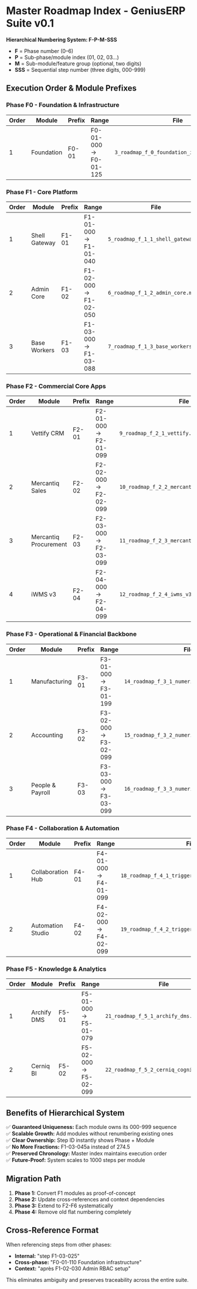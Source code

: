 # Master Roadmap Index - GeniusERP Suite v0.1

**Hierarchical Numbering System: F-P-M-SSS**
- **F** = Phase number (0–6)
- **P** = Sub-phase/module index (01, 02, 03...)  
- **M** = Sub-module/feature group (optional, two digits)
- **SSS** = Sequential step number (three digits, 000-999)

## Execution Order & Module Prefixes

### Phase F0 - Foundation & Infrastructure
| Order | Module | Prefix | Range | File |
|-------|--------|--------|-------|------|
| 1 | Foundation | F0-01 | F0-01-000 → F0-01-125 | `3_roadmap_f_0_foundation_infrastructure.md` | ✅ **COMPLETE** |

### Phase F1 - Core Platform  
| Order | Module | Prefix | Range | File |
|-------|--------|--------|-------|------|
| 1 | Shell Gateway | F1-01 | F1-01-000 → F1-01-040 | `5_roadmap_f_1_1_shell_gateway.md` |
| 2 | Admin Core | F1-02 | F1-02-000 → F1-02-050 | `6_roadmap_f_1_2_admin_core.md` |
| 3 | Base Workers | F1-03 | F1-03-000 → F1-03-088 | `7_roadmap_f_1_3_base_workers.md` | ✅ **COMPLETE** |

### Phase F2 - Commercial Core Apps
| Order | Module | Prefix | Range | File |
|-------|--------|--------|-------|------|
| 1 | Vettify CRM | F2-01 | F2-01-000 → F2-01-099 | `9_roadmap_f_2_1_vettify.md` |
| 2 | Mercantiq Sales | F2-02 | F2-02-000 → F2-02-099 | `10_roadmap_f_2_2_mercantiq_sales_billing.md` |
| 3 | Mercantiq Procurement | F2-03 | F2-03-000 → F2-03-099 | `11_roadmap_f_2_3_mercantiq_procurement.md` |
| 4 | iWMS v3 | F2-04 | F2-04-000 → F2-04-099 | `12_roadmap_f_2_4_iwms_v3.md` |

### Phase F3 - Operational & Financial Backbone  
| Order | Module | Prefix | Range | File |
|-------|--------|--------|-------|------|
| 1 | Manufacturing | F3-01 | F3-01-000 → F3-01-199 | `14_roadmap_f_3_1_numeriqo_manufacturing.md` |
| 2 | Accounting | F3-02 | F3-02-000 → F3-02-099 | `15_roadmap_f_3_2_numeriqo_accounting.md` |
| 3 | People & Payroll | F3-03 | F3-03-000 → F3-03-099 | `16_roadmap_f_3_3_numeriqo_people_payroll.md` |

### Phase F4 - Collaboration & Automation
| Order | Module | Prefix | Range | File |
|-------|--------|--------|-------|------|
| 1 | Collaboration Hub | F4-01 | F4-01-000 → F4-01-099 | `18_roadmap_f_4_1_triggerra_collaboration_hub.md` |
| 2 | Automation Studio | F4-02 | F4-02-000 → F4-02-099 | `19_roadmap_f_4_2_triggerra_automation_studio.md` |

### Phase F5 - Knowledge & Analytics
| Order | Module | Prefix | Range | File |
|-------|--------|--------|-------|------|
| 1 | Archify DMS | F5-01 | F5-01-000 → F5-01-079 | `21_roadmap_f_5_1_archify_dms.md` |
| 2 | Cerniq BI | F5-02 | F5-02-000 → F5-02-099 | `22_roadmap_f_5_2_cerniq_cognitive_bi.md` |

## Benefits of Hierarchical System

✅ **Guaranteed Uniqueness:** Each module owns its 000-999 sequence  
✅ **Scalable Growth:** Add modules without renumbering existing ones  
✅ **Clear Ownership:** Step ID instantly shows Phase + Module  
✅ **No More Fractions:** F1-03-045a instead of 274.5  
✅ **Preserved Chronology:** Master index maintains execution order  
✅ **Future-Proof:** System scales to 1000 steps per module  

## Migration Path

1. **Phase 1:** Convert F1 modules as proof-of-concept
2. **Phase 2:** Update cross-references and context dependencies  
3. **Phase 3:** Extend to F2-F6 systematically
4. **Phase 4:** Remove old flat numbering completely

## Cross-Reference Format

When referencing steps from other phases:
- **Internal:** "step F1-03-025"
- **Cross-phase:** "F0-01-110 Foundation infrastructure"  
- **Context:** "après F1-02-030 Admin RBAC setup"

This eliminates ambiguity and preserves traceability across the entire suite.
